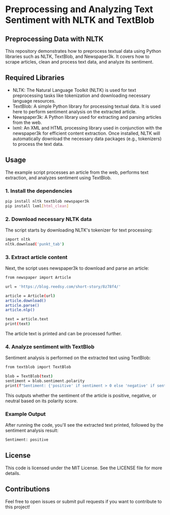 # Preprocessing and Analyzing Text Sentiment with NLTK and TextBlob

## Preprocessing Data with NLTK

This repository demonstrates how to preprocess textual data using Python libraries such as NLTK, TextBlob, and Newspaper3k. It covers how to scrape articles, clean and process text data, and analyze its sentiment.

## Required Libraries
- NLTK: The Natural Language Toolkit (NLTK) is used for text preprocessing tasks like tokenization and downloading necessary language resources.
- TextBlob: A simple Python library for processing textual data. It is used here to perform sentiment analysis on the extracted article.
- Newspaper3k: A Python library used for extracting and parsing articles from the web.
- lxml: An XML and HTML processing library used in conjunction with the newspaper3k for efficient content extraction.
Once installed, NLTK will automatically download the necessary data packages (e.g., tokenizers) to process the text data.

## Usage
The example script processes an article from the web, performs text extraction, and analyzes sentiment using TextBlob.

### 1. Install the dependencies
  ```bash
pip install nltk textblob newspaper3k
pip install lxml[html_clean]
```
### 2. Download necessary NLTK data
The script starts by downloading NLTK's tokenizer for text processing:

  ```bash
import nltk
nltk.download('punkt_tab')
```
### 3. Extract article content
Next, the script uses newspaper3k to download and parse an article:

  ```bash
from newspaper import Article

url = 'https://blog.reedsy.com/short-story/8z78f4/'

article = Article(url)
article.download()
article.parse()
article.nlp()

text = article.text
print(text)
```

The article text is printed and can be processed further.

### 4. Analyze sentiment with TextBlob
Sentiment analysis is performed on the extracted text using TextBlob:

  ```bash
from textblob import TextBlob

blob = TextBlob(text)
sentiment = blob.sentiment.polarity
print(f"Sentiment: {'positive' if sentiment > 0 else 'negative' if sentiment < 0 else 'neutral'}")
```
This outputs whether the sentiment of the article is positive, negative, or neutral based on its polarity score.

### Example Output
After running the code, you'll see the extracted text printed, followed by the sentiment analysis result:

  ```bash
Sentiment: positive
```

## License
This code is licensed under the MIT License. See the LICENSE file for more details.

## Contributions
Feel free to open issues or submit pull requests if you want to contribute to this project!
